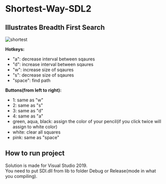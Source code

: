 # Shortest-Way-SDL2
## Illustrates Breadth First Search

![shortest](https://user-images.githubusercontent.com/68811145/167110053-2a7feae9-d031-4bf3-b354-7c12127d886d.png)

**Hotkeys:**
- "a": decrease interval between sqaures
- "d": increase interval between sqaures
- "w": increase size of sqaures
- "s": decrease size of sqaures
- "space": find path

**Buttons(from left to right):**
- 1: same as "w"
- 2: same as "s"
- 3: same as "d"
- 4: same as "a"
- green, aqua, black: assign the color of your pencil(if you click twice will assign to white color)
- white: clear all squares
- pink: same as "space"

How to run project
-----------------------
Solution is made for Visual Studio 2019.    
You need to put SDl.dll from lib to folder Debug or Release(mode in what you compiling).
